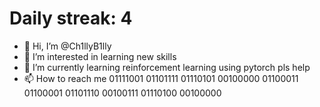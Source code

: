 # Daily streak: 4
- 👋 Hi, I’m @Ch1llyB1lly
- 👀 I’m interested in learning new skills
- 🌱 I’m currently learning reinforcement learning using pytorch pls help
- 📫 How to reach me 01111001 01101111 01110101 00100000 01100011 01100001 01101110 00100111 01110100 00100000



<!---
Ch1llyB1lly/Ch1llyB1lly is a ✨ special ✨ repository because its `README.md` (this file) appears on your GitHub profile.
You can click the Preview link to take a look at your changes.
--->
